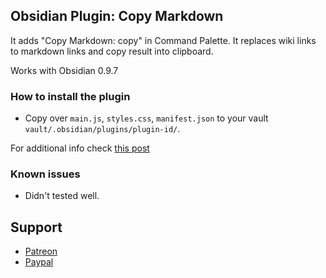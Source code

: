 ## Obsidian Plugin: Copy Markdown

It adds "Copy Markdown: copy" in Command Palette. It replaces wiki links to markdown links and copy result into clipboard.

Works with Obsidian 0.9.7

### How to install the plugin

- Copy over `main.js`, `styles.css`, `manifest.json` to your vault `vault/.obsidian/plugins/plugin-id/`.

For additional info check [this post](https://forum.obsidian.md/t/plugin-directory/6706?u=mrjackphil)

### Known issues

- Didn't tested well.

## Support

- [Patreon](https://patreon.com/mrjackphil)
- [Paypal](https://www.paypal.com/paypalme/mrjackphil)